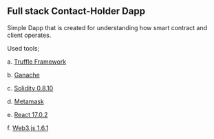 ## Full stack Contact-Holder Dapp

Simple Dapp that is created for understanding how smart contract and client operates.

Used tools;

a. [Truffle Framework](https://trufflesuite.com/)

b. [Ganache](https://trufflesuite.com/ganache/)

c. [Solidity 0.8.10](https://docs.soliditylang.org/en/v0.8.10/)

d. [Metamask](https://metamask.io/)

e. [React 17.0.2](https://reactjs.org/versions/)

f. [Web3.js 1.6.1](https://web3js.readthedocs.io/en/v1.5.2/)
